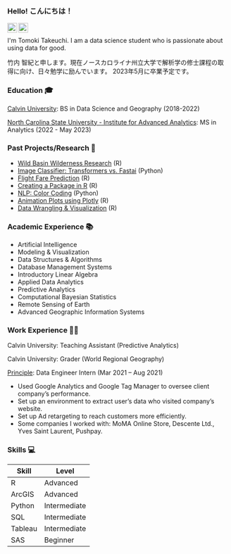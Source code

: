 ### Hello! こんにちは！
<a href="https://www.linkedin.com/in/tom-takeuchi-60626219b/">
  <img align="left" alt="Tom's LinkedIN" width="22px" src="https://raw.githubusercontent.com/peterthehan/peterthehan/master/assets/linkedin.svg" />
</a>
<a href="tomoki.takeuchi.0414@gmail.com">
  <img align="left" alt="Tom's LinkedIN" width="22px" src="https://cdn-icons.flaticon.com/png/512/2875/premium/2875435.png?token=exp=1654707761~hmac=0b09c710d993daeab64c2d814a77182b" />
</a>

<br />

<p>
I'm Tomoki Takeuchi. I am a data science student who is passionate about using data for good. 

竹内 智紀と申します。現在ノースカロライナ州立大学で解析学の修士課程の取得に向け、日々勉学に励んでいます。
2023年5月に卒業予定です。
</p>

### Education 🎓

[Calvin University](https://calvin.edu): BS in Data Science and Geography (2018-2022)

[North Carolina State University - Institute for Advanced Analytics](https://analytics.ncsu.edu/): MS in Analytics (2022 - May 2023)

### Past Projects/Research 📖

- [Wild Basin Wilderness Research](https://github.com/tt35/Wild-Basin-Wilderness-Project) (R)
- [Image Classifier: Transformers vs. Fastai](https://github.com/tt35/AI_Tranformers_vs_Fastai) (Python)
- [Flight Fare Prediction](https://github.com/tt35/Flight_Fare_Prediction) (R)
- [Creating a Package in R](https://github.com/tt35/regexcite) (R)
- [NLP: Color Coding](https://github.com/tt35/NLP_highlighting) (Python)
- [Animation Plots using Plotly](https://github.com/tt35/ds303-s22-projects) (R)
- [Data Wrangling & Visualization](https://github.com/tt35/Data_Visualization) (R)

### Academic Experience 📚
- Artificial Intelligence
- Modeling & Visualization
- Data Structures & Algorithms
- Database Management Systems
- Introductory Linear Algebra
- Applied Data Analytics
- Predictive Analytics
- Computational Bayesian Statistics
- Remote Sensing of Earth
- Advanced Geographic Information Systems

### Work Experience 👨‍💻

Calvin University: Teaching Assistant (Predictive Analytics)

Calvin University: Grader (World Regional Geography)

[Principle](https://www.principle-c.com/): Data Engineer Intern (Mar 2021 – Aug 2021)
- Used Google Analytics and Google Tag Manager to oversee client company’s performance.
- Set up an environment to extract user’s data who visited company’s website.
- Set up Ad retargeting to reach customers more efficiently.
- Some companies I worked with: MoMA Online Store, Descente Ltd., Yves Saint Laurent, Pushpay.

### Skills 💻

<!-- Guestbook -->
| Skill             | Level        	|
|------------------	|--------------	|
| R                	| Advanced     	|
| ArcGIS            | Advanced      |    
| Python           	| Intermediate 	|
| SQL              	| Intermediate 	|
| Tableau         	| Intermediate 	|
| SAS               | Beginner      |
